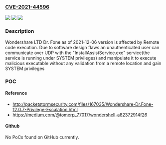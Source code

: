 ### [CVE-2021-44596](https://cve.mitre.org/cgi-bin/cvename.cgi?name=CVE-2021-44596)
![](https://img.shields.io/static/v1?label=Product&message=n%2Fa&color=blue)
![](https://img.shields.io/static/v1?label=Version&message=n%2Fa&color=blue)
![](https://img.shields.io/static/v1?label=Vulnerability&message=n%2Fa&color=brighgreen)

### Description

Wondershare LTD Dr. Fone as of 2021-12-06 version is affected by Remote code execution. Due to software design flaws an unauthenticated user can communicate over UDP with the "InstallAssistService.exe" service(the service is running under SYSTEM privileges) and manipulate it to execute malicious executable without any validation from a remote location and gain SYSTEM privileges

### POC

#### Reference
- http://packetstormsecurity.com/files/167035/Wondershare-Dr.Fone-12.0.7-Privilege-Escalation.html
- https://medium.com/@tomerp_77017/wondershell-a82372914f26

#### Github
No PoCs found on GitHub currently.

